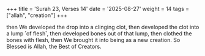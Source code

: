 +++
title = 'Surah 23, Verses 14'
date = '2025-08-27'
weight = 14
tags = ["allah", "creation"]
+++

then We developed the drop into a clinging clot, then developed the clot into a lump ˹of flesh˺, then developed bones out of that lump, then clothed the bones with flesh, then We brought it into being as a new creation. So Blessed is Allah, the Best of Creators.